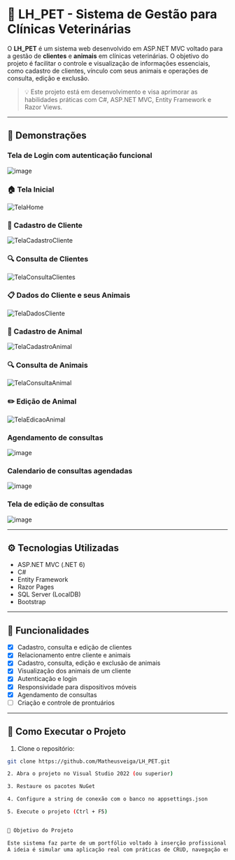# 🐾 LH_PET - Sistema de Gestão para Clínicas Veterinárias



O **LH_PET** é um sistema web desenvolvido em ASP.NET MVC voltado para a gestão de **clientes** e **animais** em clínicas veterinárias. O objetivo do projeto é facilitar o controle e visualização de informações essenciais, como cadastro de clientes, vínculo com seus animais e operações de consulta, edição e exclusão.

> 💡 Este projeto está em desenvolvimento e visa aprimorar as habilidades práticas com C#, ASP.NET MVC, Entity Framework e Razor Views.


---

## 📸 Demonstrações
### Tela de Login com autenticação funcional
![image](https://github.com/user-attachments/assets/17f31cac-a4a9-493f-8328-4c8f205e3680)

### 🏠 Tela Inicial
![TelaHome](https://github.com/user-attachments/assets/0e356bbe-16ff-4ca2-a90d-13b875c4ea73)

### 👤 Cadastro de Cliente
![TelaCadastroCliente](https://github.com/user-attachments/assets/04eedf39-873a-421e-bcf7-2ed28ac64d8f)

### 🔍 Consulta de Clientes
![TelaConsultaClientes](https://github.com/user-attachments/assets/439ae459-724e-4420-82e5-d1baed4ebe36)

### 📋 Dados do Cliente e seus Animais
![TelaDadosCliente](https://github.com/user-attachments/assets/1a698cba-03db-44bf-a75e-69f9ca7c168b)

### 🐶 Cadastro de Animal
![TelaCadastroAnimal](https://github.com/user-attachments/assets/ccd5f4b0-461f-4d5e-84cd-ab062a5943d5)

### 🔍 Consulta de Animais
![TelaConsultaAnimal](https://github.com/user-attachments/assets/800235a1-4aed-4ca6-8eb9-bf625727249b)

### ✏️ Edição de Animal
![TelaEdicaoAnimal](https://github.com/user-attachments/assets/9af7348f-a325-48ee-b339-1fd420adf2f7)

### Agendamento de consultas
![image](https://github.com/user-attachments/assets/f8c17171-92b3-4767-b1c3-7a9b248e3d5d)

### Calendario de consultas agendadas
![image](https://github.com/user-attachments/assets/29454af8-ee2e-4c14-b783-be4138f0b6a3)

### Tela de edição de consultas
![image](https://github.com/user-attachments/assets/6762584c-0895-46bb-ac88-d6586278b6dc)

---

## ⚙️ Tecnologias Utilizadas

- ASP.NET MVC (.NET 6)
- C#
- Entity Framework
- Razor Pages
- SQL Server (LocalDB)
- Bootstrap

---

## 📂 Funcionalidades

- [x] Cadastro, consulta e edição de clientes
- [x] Relacionamento entre cliente e animais
- [x] Cadastro, consulta, edição e exclusão de animais
- [x] Visualização dos animais de um cliente
- [X] Autenticação e login
- [X] Responsividade para dispositivos móveis
- [X] Agendamento de consultas
- [ ]  Criação e controle de prontuários

---

## 🚀 Como Executar o Projeto

1. Clone o repositório:

```bash
git clone https://github.com/Matheusveiga/LH_PET.git

2. Abra o projeto no Visual Studio 2022 (ou superior)

3. Restaure os pacotes NuGet

4. Configure a string de conexão com o banco no appsettings.json

5. Execute o projeto (Ctrl + F5)


🧠 Objetivo do Projeto

Este sistema faz parte de um portfólio voltado à inserção profissional na área de desenvolvimento .NET.
A ideia é simular uma aplicação real com práticas de CRUD, navegação entre páginas, reaproveitamento de componentes e aplicação de boas práticas com MVC.


